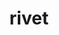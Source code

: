 ---
title: "rivet"
layout: cache
categories: [package, develop]
meta: {"compilers": ["gcc@=11.4.0"], "num_specs": 20, "num_specs_by_stack": {"hep": 18, "root": 20}, "oss": ["ubuntu22.04"], "platforms": ["linux"], "stacks": ["hep", "root"], "targets": ["x86_64_v3"], "versions": ["4.0.2"]}
spec_details: [{"compiler": "gcc@=11.4.0", "hash": "33sn2jhck2h45bjkixevygfyeh6zlu6w", "os": "ubuntu22.04", "platform": "linux", "size": "-", "stacks": ["hep", "root"], "target": "x86_64_v3", "variants": ["build_system=autotools", "hepmc=3", "patches=e1ff65c"], "versions": ["4.0.2"]}, {"compiler": "gcc@=11.4.0", "hash": "3vtm3lfods2hswe4k2ufbmahjmx6bnxl", "os": "ubuntu22.04", "platform": "linux", "size": "-", "stacks": ["root"], "target": "x86_64_v3", "variants": ["build_system=autotools", "hepmc=3", "patches=e1ff65c"], "versions": ["4.0.2"]}, {"compiler": "gcc@=11.4.0", "hash": "3wokrvurotx4pdpuoe3jh4exh4szp7an", "os": "ubuntu22.04", "platform": "linux", "size": "-", "stacks": ["hep", "root"], "target": "x86_64_v3", "variants": ["build_system=autotools", "hepmc=3", "patches=e1ff65c"], "versions": ["4.0.2"]}, {"compiler": "gcc@=11.4.0", "hash": "56rtfdxlxhascs32nzsgnsv2vflkytdu", "os": "ubuntu22.04", "platform": "linux", "size": "-", "stacks": ["hep", "root"], "target": "x86_64_v3", "variants": ["build_system=autotools", "hepmc=3", "patches=e1ff65c"], "versions": ["4.0.2"]}, {"compiler": "gcc@=11.4.0", "hash": "5fwudixmzgk77f77it4fxn4s6tq6ylp7", "os": "ubuntu22.04", "platform": "linux", "size": "-", "stacks": ["hep", "root"], "target": "x86_64_v3", "variants": ["build_system=autotools", "hepmc=3", "patches=e1ff65c"], "versions": ["4.0.2"]}, {"compiler": "gcc@=11.4.0", "hash": "5pv4duxoshgl2dfujaz43iidtbecxc5y", "os": "ubuntu22.04", "platform": "linux", "size": "-", "stacks": ["hep", "root"], "target": "x86_64_v3", "variants": ["build_system=autotools", "hepmc=3", "patches=e1ff65c"], "versions": ["4.0.2"]}, {"compiler": "gcc@=11.4.0", "hash": "5vpkj22df7neyqnphtvsxsdbc3bg2csk", "os": "ubuntu22.04", "platform": "linux", "size": "-", "stacks": ["hep", "root"], "target": "x86_64_v3", "variants": ["build_system=autotools", "hepmc=3", "patches=e1ff65c"], "versions": ["4.0.2"]}, {"compiler": "gcc@=11.4.0", "hash": "bf4k5o7nunis7asebgrbwfqdp3gaq6ii", "os": "ubuntu22.04", "platform": "linux", "size": "-", "stacks": ["hep", "root"], "target": "x86_64_v3", "variants": ["build_system=autotools", "hepmc=3", "patches=e1ff65c"], "versions": ["4.0.2"]}, {"compiler": "gcc@=11.4.0", "hash": "f46ihjgvk7lidfkwdugjtfnxccmbfg2u", "os": "ubuntu22.04", "platform": "linux", "size": "-", "stacks": ["hep", "root"], "target": "x86_64_v3", "variants": ["build_system=autotools", "hepmc=3", "patches=e1ff65c"], "versions": ["4.0.2"]}, {"compiler": "gcc@=11.4.0", "hash": "ims3woyhcbpquai3i5faa3lfzuwkta2y", "os": "ubuntu22.04", "platform": "linux", "size": "-", "stacks": ["hep", "root"], "target": "x86_64_v3", "variants": ["build_system=autotools", "hepmc=3", "patches=e1ff65c"], "versions": ["4.0.2"]}, {"compiler": "gcc@=11.4.0", "hash": "iuhsgknltzwpjdrrkxtnynbppmbzdnqn", "os": "ubuntu22.04", "platform": "linux", "size": "-", "stacks": ["root"], "target": "x86_64_v3", "variants": ["build_system=autotools", "hepmc=3", "patches=e1ff65c"], "versions": ["4.0.2"]}, {"compiler": "gcc@=11.4.0", "hash": "j5mrlfcgrxri622q3rivh3pvxqibsit4", "os": "ubuntu22.04", "platform": "linux", "size": "-", "stacks": ["hep", "root"], "target": "x86_64_v3", "variants": ["build_system=autotools", "hepmc=3", "patches=e1ff65c"], "versions": ["4.0.2"]}, {"compiler": "gcc@=11.4.0", "hash": "kungeyqq7ydnnf3x5bdcjbyc5iqdg3ib", "os": "ubuntu22.04", "platform": "linux", "size": "-", "stacks": ["hep", "root"], "target": "x86_64_v3", "variants": ["build_system=autotools", "hepmc=3", "patches=e1ff65c"], "versions": ["4.0.2"]}, {"compiler": "gcc@=11.4.0", "hash": "l7qzld2kbxhclnkz4wdtslrbks2ud4bk", "os": "ubuntu22.04", "platform": "linux", "size": "-", "stacks": ["hep", "root"], "target": "x86_64_v3", "variants": ["build_system=autotools", "hepmc=3", "patches=e1ff65c"], "versions": ["4.0.2"]}, {"compiler": "gcc@=11.4.0", "hash": "odil5nded3l43ppvy2ud44pdrlww7qyt", "os": "ubuntu22.04", "platform": "linux", "size": "-", "stacks": ["hep", "root"], "target": "x86_64_v3", "variants": ["build_system=autotools", "hepmc=3", "patches=e1ff65c"], "versions": ["4.0.2"]}, {"compiler": "gcc@=11.4.0", "hash": "ohv6wfyoyicxs6wnoa5ywoxt66fsh4m5", "os": "ubuntu22.04", "platform": "linux", "size": "-", "stacks": ["hep", "root"], "target": "x86_64_v3", "variants": ["build_system=autotools", "hepmc=3", "patches=e1ff65c"], "versions": ["4.0.2"]}, {"compiler": "gcc@=11.4.0", "hash": "qwmfgd3zp6wd5e77cm5yper76qlkuygi", "os": "ubuntu22.04", "platform": "linux", "size": "-", "stacks": ["hep", "root"], "target": "x86_64_v3", "variants": ["build_system=autotools", "hepmc=3", "patches=e1ff65c"], "versions": ["4.0.2"]}, {"compiler": "gcc@=11.4.0", "hash": "tvbk2r7vypn6vs5nsrl2idufvldfvcjw", "os": "ubuntu22.04", "platform": "linux", "size": "-", "stacks": ["hep", "root"], "target": "x86_64_v3", "variants": ["build_system=autotools", "hepmc=3", "patches=e1ff65c"], "versions": ["4.0.2"]}, {"compiler": "gcc@=11.4.0", "hash": "v3we4lg6kdy4ii6q7u25zktwbflcw6md", "os": "ubuntu22.04", "platform": "linux", "size": "-", "stacks": ["hep", "root"], "target": "x86_64_v3", "variants": ["build_system=autotools", "hepmc=3", "patches=e1ff65c"], "versions": ["4.0.2"]}, {"compiler": "gcc@=11.4.0", "hash": "zhavpibzignhujwwfzzdh74py5hpz5iy", "os": "ubuntu22.04", "platform": "linux", "size": "-", "stacks": ["hep", "root"], "target": "x86_64_v3", "variants": ["build_system=autotools", "hepmc=3", "patches=e1ff65c"], "versions": ["4.0.2"]}]
---
